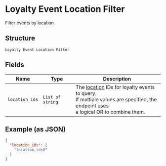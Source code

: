 
# Loyalty Event Location Filter

Filter events by location.

## Structure

`Loyalty Event Location Filter`

## Fields

| Name | Type | Description |
|  --- | --- | --- |
| `location_ids` | `List of string` | The [location](#type-Location) IDs for loyalty events to query.<br>If multiple values are specified, the endpoint uses<br>a logical OR to combine them. |

## Example (as JSON)

```json
{
  "location_ids": [
    "location_ids0"
  ]
}
```

